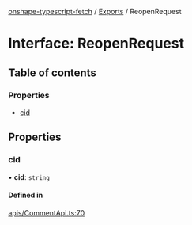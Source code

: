 [onshape-typescript-fetch](../README.md) / [Exports](../modules.md) / ReopenRequest

# Interface: ReopenRequest

## Table of contents

### Properties

- [cid](ReopenRequest.md#cid)

## Properties

### cid

• **cid**: `string`

#### Defined in

[apis/CommentApi.ts:70](https://github.com/toebes/onshape-typescript-fetch/blob/3e11ae1/apis/CommentApi.ts#L70)
